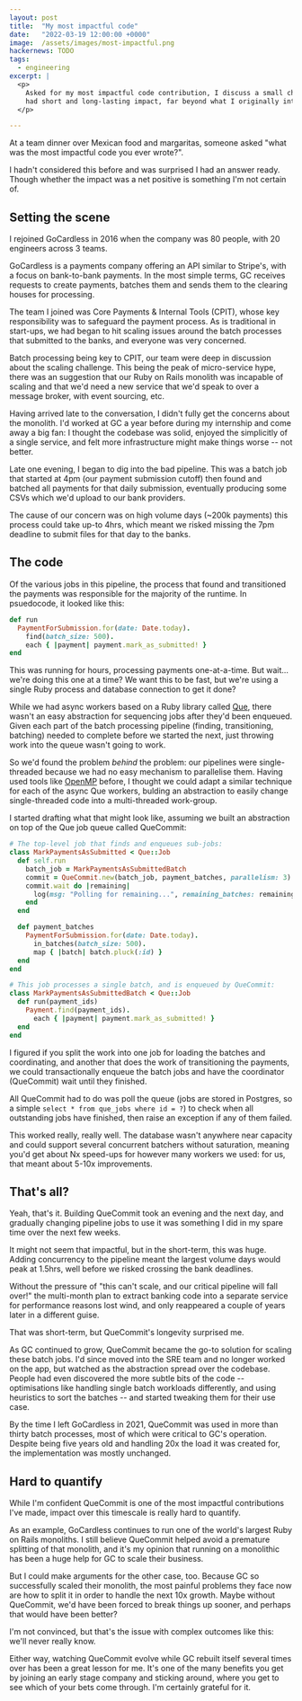 ```yaml
---
layout: post
title:  "My most impactful code"
date:   "2022-03-19 12:00:00 +0000"
image:  /assets/images/most-impactful.png
hackernews: TODO
tags:
  - engineering
excerpt: |
  <p>
    Asked for my most impactful code contribution, I discuss a small change that
    had short and long-lasting impact, far beyond what I originally intended.
  </p>

---
```


At a team dinner over Mexican food and margaritas, someone asked "what was the
most impactful code you ever wrote?".

I hadn't considered this before and was surprised I had an answer ready. Though
whether the impact was a net positive is something I'm not certain of.

## Setting the scene

I rejoined GoCardless in 2016 when the company was 80 people, with 20
engineers across 3 teams.

GoCardless is a payments company offering an API similar to Stripe's, with a
focus on bank-to-bank payments. In the most simple terms, GC receives requests
to create payments, batches them and sends them to the clearing houses for
processing.

The team I joined was Core Payments & Internal Tools (CPIT), whose key
responsibility was to safeguard the payment process. As is traditional in
start-ups, we had began to hit scaling issues around the batch processes that
submitted to the banks, and everyone was very concerned.

Batch processing being key to CPIT, our team were deep in discussion about the
scaling challenge. This being the peak of micro-service hype, there was an
suggestion that our Ruby on Rails monolith was incapable of scaling and that
we'd need a new service that we'd speak to over a message broker, with event
sourcing, etc.

Having arrived late to the conversation, I didn't fully get the concerns about
the monolith. I'd worked at GC a year before during my internship and come away
a big fan: I thought the codebase was solid, enjoyed the simplicitly of a single
service, and felt more infrastructure might make things worse -- not better.

Late one evening, I began to dig into the bad pipeline. This was a batch job
that started at 4pm (our payment submission cutoff) then found and batched all
payments for that daily submission, eventually producing some CSVs which we'd
upload to our bank providers.

The cause of our concern was on high volume days (~200k payments) this process
could take up-to 4hrs, which meant we risked missing the 7pm deadline to submit
files for that day to the banks.

## The code

Of the various jobs in this pipeline, the process that found and transitioned
the payments was responsible for the majority of the runtime. In psuedocode, it
looked like this:


```ruby
def run
  PaymentForSubmission.for(date: Date.today).
    find(batch_size: 500).
    each { |payment| payment.mark_as_submitted! }
end
```

This was running for hours, processing payments one-at-a-time. But wait...
we're doing this one at a time? We want this to be fast, but we're using a
single Ruby process and database connection to get it done?

[que]: https://github.com/que-rb/que

While we had async workers based on a Ruby library called [Que][que], there
wasn't an easy abstraction for sequencing jobs after they'd been enqueued. Given
each part of the batch processing pipeline (finding, transitioning, batching)
needed to complete before we started the next, just throwing work into the queue
wasn't going to work.

[openmp]: https://openmp.org/

So we'd found the problem _behind_ the problem: our pipelines were
single-threaded because we had no easy mechanism to parallelise them. Having
used tools like [OpenMP][openmp] before, I thought we could adapt a similar
technique for each of the async Que workers, bulding an abstraction to easily
change single-threaded code into a multi-threaded work-group.

I started drafting what that might look like, assuming we built an abstraction
on top of the Que job queue called QueCommit:

```ruby
# The top-level job that finds and enqueues sub-jobs:
class MarkPaymentsAsSubmitted < Que::Job
  def self.run
    batch_job = MarkPaymentsAsSubmittedBatch
    commit = QueCommit.new(batch_job, payment_batches, parallelism: 3)
    commit.wait do |remaining|
      log(msg: "Polling for remaining...", remaining_batches: remaining)
    end
  end

  def payment_batches
    PaymentForSubmission.for(date: Date.today).
      in_batches(batch_size: 500).
      map { |batch| batch.pluck(:id) }
  end
end

# This job processes a single batch, and is enqueued by QueCommit:
class MarkPaymentsAsSubmittedBatch < Que::Job
  def run(payment_ids)
    Payment.find(payment_ids).
      each { |payment| payment.mark_as_submitted! }
  end
end
```

I figured if you split the work into one job for loading the batches and
coordinating, and another that does the work of transitioning the payments, we
could transactionally enqueue the batch jobs and have the coordinator
(QueCommit) wait until they finished.

All QueCommit had to do was poll the queue (jobs are stored in Postgres, so a
simple `select * from que_jobs where id = ?`) to check when all outstanding jobs
have finished, then raise an exception if any of them failed.

This worked really, really well. The database wasn't anywhere near capacity and
could support several concurrent batchers without saturation, meaning you'd get
about Nx speed-ups for however many workers we used: for us, that meant about
5-10x improvements.

## That's all?

Yeah, that's it. Building QueCommit took an evening and the next day, and
gradually changing pipeline jobs to use it was something I did in my spare time
over the next few weeks.

It might not seem that impactful, but in the short-term, this was huge. Adding
concurrency to the pipeline meant the largest volume days would peak at 1.5hrs,
well before we risked crossing the bank deadlines.

Without the pressure of "this can't scale, and our critical pipeline will fall
over!" the multi-month plan to extract banking code into a separate service for
performance reasons lost wind, and only reappeared a couple of years later in a
different guise.

That was short-term, but QueCommit's longevity surprised me.

As GC continued to grow, QueCommit became the go-to solution for scaling these
batch jobs. I'd since moved into the SRE team and no longer worked on the app,
but watched as the abstraction spread over the codebase. People had even
discovered the more subtle bits of the code -- optimisations like handling
single batch workloads differently, and using heuristics to sort the batches --
and started tweaking them for their use case.

By the time I left GoCardless in 2021, QueCommit was used in more than thirty
batch processes, most of which were critical to GC's operation. Despite being
five years old and handling 20x the load it was created for, the implementation
was mostly unchanged.

## Hard to quantify

While I'm confident QueCommit is one of the most impactful contributions I've
made, impact over this timescale is really hard to quantify.

As an example, GoCardless continues to run one of the world's largest Ruby on
Rails monoliths. I still believe QueCommit helped avoid a premature splitting of
that monolith, and it's my opinion that running on a monolithic has been a huge
help for GC to scale their business.

But I could make arguments for the other case, too. Because GC so successfully
scaled their monolith, the most painful problems they face now are how to
split it in order to handle the next 10x growth. Maybe without QueCommit, we'd
have been forced to break things up sooner, and perhaps that would have been
better?

I'm not convinced, but that's the issue with complex outcomes like this: we'll
never really know.

Either way, watching QueCommit evolve while GC rebuilt itself several times over
has been a great lesson for me. It's one of the many benefits you get by joining
an early stage company and sticking around, where you get to see which of your
bets come through. I'm certainly grateful for it.
